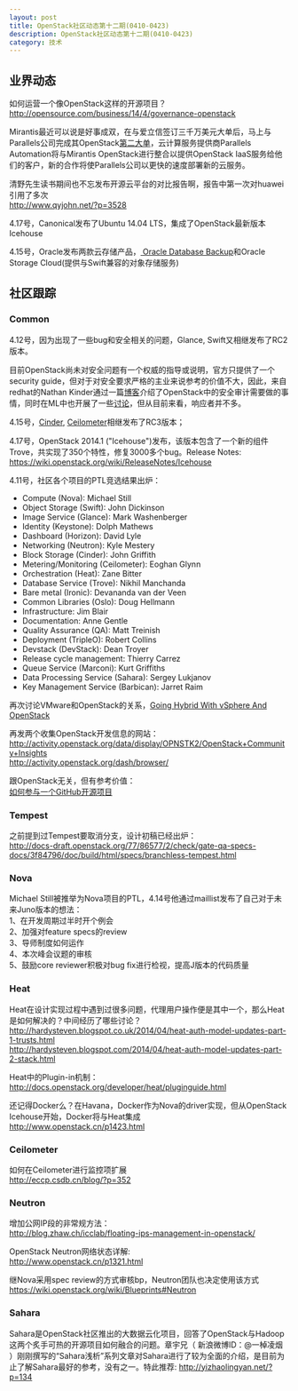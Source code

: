 ```yaml
---
layout: post
title: OpenStack社区动态第十二期(0410-0423)
description: OpenStack社区动态第十二期(0410-0423)
category: 技术
---
```


## 业界动态
如何运营一个像OpenStack这样的开源项目？  
<http://opensource.com/business/14/4/governance-openstack>

Mirantis最近可以说是好事成双，在与爱立信签订三千万美元大单后，马上与Parallels公司完成其OpenStack[第二大单](http://www.businesscloudnews.com/2014/04/09/mirantis-scores-iaas-deal-with-parallels-in-second-openstack-win/)，云计算服务提供商Parallels Automation将与Mirantis OpenStack进行整合以提供OpenStack IaaS服务给他们的客户，新的合作将使Parallels公司以更快的速度部署新的云服务。

清野先生读书期间也不忘发布开源云平台的对比报告啊，报告中第一次对huawei引用了多次  
<http://www.qyjohn.net/?p=3528>

4.17号，Canonical发布了Ubuntu 14.04 LTS，集成了OpenStack最新版本Icehouse

4.15号，Oracle发布两款云存储产品，[ Oracle Database Backup](https://cloud.oracle.com/database_backup)和Oracle Storage Cloud(提供与Swift兼容的对象存储服务)

## 社区跟踪
### Common
4.12号，因为出现了一些bug和安全相关的问题，Glance, Swift又相继发布了RC2版本。

目前OpenStack尚未对安全问题有一个权威的指导或说明，官方只提供了一个security guide，但对于对安全要求严格的主业来说参考的价值不大，因此，来自redhat的Nathan Kinder通过一篇[博客](http://blog-nkinder.rhcloud.com/?p=51)介绍了OpenStack中的安全审计需要做的事情，同时在ML中也开展了一些[讨论](http://openstack.markmail.org/thread/l6nbypuxpazlrdfh#query:+page:1+mid:5bf5s2lxa24ylzo4+state:results)，但从目前来看，响应者并不多。

4.15号，[Cinder](https://launchpad.net/cinder/icehouse/icehouse-rc3), [Ceilometer](https://launchpad.net/ceilometer/icehouse/icehouse-rc3)相继发布了RC3版本；

4.17号，OpenStack 2014.1 ("Icehouse")发布，该版本包含了一个新的组件Trove，共实现了350个特性，修复3000多个bug。Release Notes:  
<https://wiki.openstack.org/wiki/ReleaseNotes/Icehouse>

4.11号，社区各个项目的PTL竞选结果出炉：  
* Compute (Nova): Michael Still  
* Object Storage (Swift): John Dickinson  
* Image Service (Glance): Mark Washenberger    
* Identity (Keystone): Dolph Mathews  
* Dashboard (Horizon): David Lyle  
* Networking (Neutron): Kyle Mestery  
* Block Storage (Cinder): John Griffith  
* Metering/Monitoring (Ceilometer): Eoghan Glynn  
* Orchestration (Heat): Zane Bitter  
* Database Service (Trove): Nikhil Manchanda  
* Bare metal (Ironic): Devananda van der Veen  
* Common Libraries (Oslo): Doug Hellmann  
* Infrastructure: Jim Blair  
* Documentation: Anne Gentle  
* Quality Assurance (QA): Matt Treinish  
* Deployment (TripleO): Robert Collins  
* Devstack (DevStack): Dean Troyer  
* Release cycle management: Thierry Carrez  
* Queue Service (Marconi): Kurt Griffiths  
* Data Processing Service (Sahara): Sergey Lukjanov  
* Key Management Service (Barbican): Jarret Raim

再次讨论VMware和OpenStack的关系，[Going Hybrid With vSphere And OpenStack](http://www.rackspace.com/blog/going-hybrid-with-vsphere-and-openstack/)

再发两个收集OpenStack开发信息的网站：  
<http://activity.openstack.org/data/display/OPNSTK2/OpenStack+Community+Insights>  
<http://activity.openstack.org/dash/browser/>

跟OpenStack无关，但有参考价值：  
[如何参与一个GitHub开源项目](http://mp.weixin.qq.com/s?__biz=MjM5MzA0ODkyMA==&mid=200909764&idx=1&sn=5184c6637977a94916508379b194f3e0)

### Tempest
之前提到过Tempest要取消分支，设计初稿已经出炉：  
<http://docs-draft.openstack.org/77/86577/2/check/gate-qa-specs-docs/3f84796/doc/build/html/specs/branchless-tempest.html>  

### Nova
Michael Still被推举为Nova项目的PTL，4.14号他通过maillist发布了自己对于未来Juno版本的想法：  
1、在开发周期过半时开个例会  
2、加强对feature specs的review  
3、导师制度如何运作  
4、本次峰会议题的审核  
5、鼓励core reviewer积极对bug fix进行检视，提高J版本的代码质量

### Heat
Heat在设计实现过程中遇到过很多问题，代理用户操作便是其中一个，那么Heat是如何解决的？中间经历了哪些讨论？  
<http://hardysteven.blogspot.co.uk/2014/04/heat-auth-model-updates-part-1-trusts.html>  
<http://hardysteven.blogspot.com/2014/04/heat-auth-model-updates-part-2-stack.html>

Heat中的Plugin-in机制：  
<http://docs.openstack.org/developer/heat/pluginguide.html>

还记得Docker么？在Havana，Docker作为Nova的driver实现，但从OpenStack Icehouse开始，Docker将与Heat集成  
<http://www.openstack.cn/p1423.html>

### Ceilometer
如何在Ceilometer进行监控项扩展  
<http://eccp.csdb.cn/blog/?p=352>

### Neutron
增加公网IP段的非常规方法：  
<http://blog.zhaw.ch/icclab/floating-ips-management-in-openstack/>

OpenStack Neutron网络状态详解:  
<http://www.openstack.cn/p1321.html>

继Nova采用spec review的方式审核bp，Neutron团队也决定使用该方式  
<https://wiki.openstack.org/wiki/Blueprints#Neutron>

### Sahara
Sahara是OpenStack社区推出的大数据云化项目，回答了OpenStack与Hadoop这两个炙手可热的开源项目如何融合的问题。章宇兄（ 新浪微博ID：@一棹凌烟 ）刚刚撰写的“Sahara浅析”系列文章对Sahara进行了较为全面的介绍，是目前为止了解Sahara最好的参考，没有之一。特此推荐: <http://yizhaolingyan.net/?p=134>



